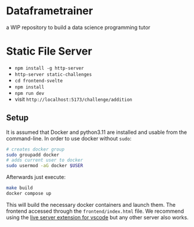 # Dataframetrainer
a WIP repository to build a data science programming tutor

# Static File Server
- `npm install -g http-server`
- `http-server static-challenges`
- `cd frontend-svelte`
- `npm install`
- `npm run dev`
- visit `http://localhost:5173/challenge/addition`

## Setup
It is assumed that Docker and python3.11 are installed and usable from the command-line.
In order to use docker without `sudo`:
```bash
# creates docker group
sudo groupadd docker
# adds current user to docker
sudo usermod -aG docker $USER
```
Afterwards just execute:
```bash
make build
docker compose up
```
This will build the necessary docker containers and launch them. The frontend accessed through the `frontend/index.html` file.
We recommend using the [live server extension for vscode](https://marketplace.visualstudio.com/items?itemName=ritwickdey.LiveServer)
but any other server also works.
